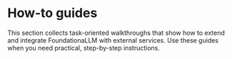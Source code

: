 # How-to guides

This section collects task-oriented walkthroughs that show how to extend and integrate FoundationaLLM with external services. Use these guides when you need practical, step-by-step instructions.
